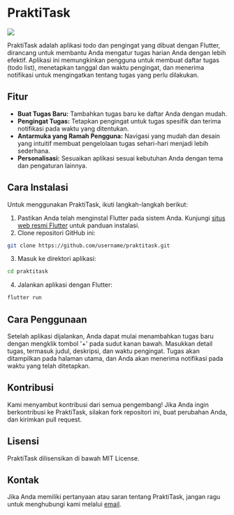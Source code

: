
# PraktiTask
![](https://raw.githubusercontent.com/Octavian25/praktitask/main/assets/icons/logo.png)

PraktiTask adalah aplikasi todo dan pengingat yang dibuat dengan Flutter, dirancang untuk membantu Anda mengatur tugas harian Anda dengan lebih efektif. Aplikasi ini memungkinkan pengguna untuk membuat daftar tugas (todo list), menetapkan tanggal dan waktu pengingat, dan menerima notifikasi untuk mengingatkan tentang tugas yang perlu dilakukan.

## Fitur

- **Buat Tugas Baru:** Tambahkan tugas baru ke daftar Anda dengan mudah.
- **Pengingat Tugas:** Tetapkan pengingat untuk tugas spesifik dan terima notifikasi pada waktu yang ditentukan.
- **Antarmuka yang Ramah Pengguna:** Navigasi yang mudah dan desain yang intuitif membuat pengelolaan tugas sehari-hari menjadi lebih sederhana.
- **Personalisasi:** Sesuaikan aplikasi sesuai kebutuhan Anda dengan tema dan pengaturan lainnya.

## Cara Instalasi

Untuk menggunakan PraktiTask, ikuti langkah-langkah berikut:

1. Pastikan Anda telah menginstal Flutter pada sistem Anda. Kunjungi [situs web resmi Flutter](https://flutter.dev/docs/get-started/install) untuk panduan instalasi.
2. Clone repositori GitHub ini:

```bash
git clone https://github.com/username/praktitask.git
```

3. Masuk ke direktori aplikasi:

```bash
cd praktitask
```

4. Jalankan aplikasi dengan Flutter:

```bash
flutter run
```

## Cara Penggunaan

Setelah aplikasi dijalankan, Anda dapat mulai menambahkan tugas baru dengan mengklik tombol '+' pada sudut kanan bawah. Masukkan detail tugas, termasuk judul, deskripsi, dan waktu pengingat. Tugas akan ditampilkan pada halaman utama, dan Anda akan menerima notifikasi pada waktu yang telah ditetapkan.

## Kontribusi

Kami menyambut kontribusi dari semua pengembang! Jika Anda ingin berkontribusi ke PraktiTask, silakan fork repositori ini, buat perubahan Anda, dan kirimkan pull request.

## Lisensi

PraktiTask dilisensikan di bawah MIT License.

## Kontak

Jika Anda memiliki pertanyaan atau saran tentang PraktiTask, jangan ragu untuk menghubungi kami melalui [email](mailto:octavian.publik@gmail.com).

